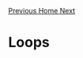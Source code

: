 
<a href="https://github.com/Kevin-Lago/python-hackerrank-solutions/tree/main/src/introduction/python_division">
    Previous
</a>

<a style="text-align: center;" href="https://github.com/Kevin-Lago/python-hackerrank-solutions">
    Home
</a>

<a href="https://github.com/Kevin-Lago/python-hackerrank-solutions/tree/main/src/introduction/write_a_function">
    Next
</a>


# Loops
